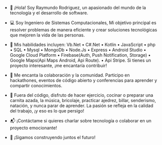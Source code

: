 - 👋 ¡Hola! Soy Raymundo Rodriguez, un apasionado del mundo de la tecnología y el desarrollo de software.

- 💻 Soy Ingeniero de Sistemas Computacionales, Mi objetivo principal es resolver problemas de manera eficiente y crear soluciones tecnológicas que mejoren la vida de las personas.
    
- 🚀 Mis habilidades incluyen: Vb.Net • C#.Net • Kotlin • JavaScript • php • SQL • Mysql • MongoDb • Node.Js • Express • Android Studio • Google Cloud Platform • Firebase(Auth, Push Notification, Storage) • Google Maps(Api Maps Android, Api Route). • Api Stripe. Si tienes un proyecto interesante, ¡me encantaría contribuir!
  
- 🤝 Me encanta la colaboración y la comunidad. Participo en hackathones, eventos de código abierto y conferencias para aprender y compartir conocimientos.
  
- 🌟 Fuera del código, disfruto de hacer ejercicio, cocinar o preparar una carnita azada, la música, bricolaje, practicar ajedrez, billar, senderismo, natación, y nunca parar de aprender. La pasión se refleja en la calidad del trabajo, ¡y eso es lo que persigo!
  
- 📬 ¡Contáctame si quieres charlar sobre tecnología o colaborar en un proyecto emocionante!
  
- 🚀 ¡Sigamos construyendo juntos el futuro!


<!---
alefcode/alefcode is a ✨ special ✨ repository because its `README.md` (this file) appears on your GitHub profile.
You can click the Preview link to take a look at your changes.
--->
